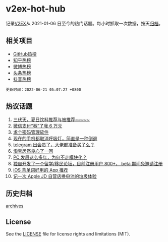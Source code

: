 # v2ex-hot-hub

 记录[V2EX](https://www.v2ex.com/)从 2021-01-06 日至今的热门话题。每小时抓取一次数据，按天[归档](archives)。
 
 ## 相关项目

- [GitHub热榜](https://github.com/lonnyzhang423/github-hot-hub)
- [知乎热榜](https://github.com/lonnyzhang423/zhihu-hot-hub)
- [微博热榜](https://github.com/lonnyzhang423/weibo-hot-hub)
- [头条热榜](https://github.com/lonnyzhang423/toutiao-hot-hub)
- [抖音热榜](https://github.com/lonnyzhang423/douyin-hot-hub)


 `更新时间：2022-06-21 05:07:27 +0800`

## 热议话题

1. [三伏天，夏日饮料推荐与被推荐~~~~~](https://www.v2ex.com/t/860766)
1. [微信支付“吞”了我 6 万元](https://www.v2ex.com/t/860754)
1. [求个密码管理软件](https://www.v2ex.com/t/860837)
1. [现在的手机都取消呼吸灯，简直是一种倒退](https://www.v2ex.com/t/860816)
1. [telegram 出会员了，大佬都准备买了么？](https://www.v2ex.com/t/860760)
1. [淘宝居然良心了一回](https://www.v2ex.com/t/860827)
1. [PC 发展这么多年，为何不走模块化？](https://www.v2ex.com/t/860839)
1. [独自开发了一个留学/移民论坛，目前注册用户 800+， beta 期间免邀请注册](https://www.v2ex.com/t/860771)
1. [iOS 背单词好用的 App 推荐](https://www.v2ex.com/t/860844)
1. [记一次 Apple JD 自营店换电池的垃圾体验](https://www.v2ex.com/t/860911)

## 历史归档

[archives](archives)

## License

See the [LICENSE](LICENSE) file for license rights and limitations (MIT).

